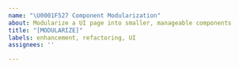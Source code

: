 ```yaml
---
name: "\U0001F527 Component Modularization"
about: Modularize a UI page into smaller, manageable components
title: "[MODULARIZE]"
labels: enhancement, refactoring, UI
assignees: ''

---
```



